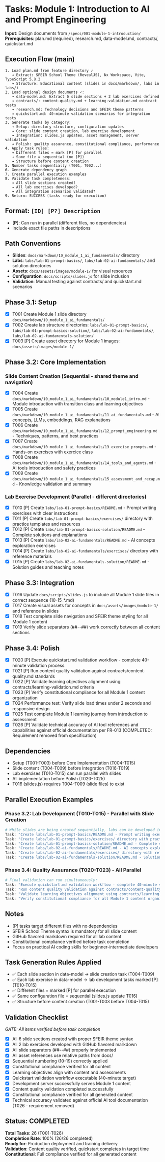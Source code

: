 # Tasks: Module 1: Introduction to AI and Prompt Engineering

**Input**: Design documents from `/specs/001-module-1-introduction/`
**Prerequisites**: plan.md (required), research.md, data-model.md, contracts/, quickstart.md

## Execution Flow (main)
```
1. Load plan.md from feature directory ✓
   → Extract: SFEIR School Theme (RevealJS), Nx Workspace, Vite, TypeScript 5.8.2
   → Structure: Educational content (slides in docs/markdown/, labs in labs/)
2. Load optional design documents ✓:
   → data-model.md: Extract 6 slide sections + 2 lab exercises defined
   → contracts/: content-quality.md + learning-validation.md contract tests
   → research.md: Technology decisions and SFEIR theme patterns
   → quickstart.md: 40-minute validation scenarios for integration tests
3. Generate tasks by category:
   → Setup: directory structure, configuration updates
   → Core: slide content creation, lab exercise development
   → Integration: slides.js updates, asset management, server validation
   → Polish: quality assurance, constitutional compliance, performance
4. Apply task rules:
   → Different files = mark [P] for parallel
   → Same file = sequential (no [P])
   → Structure before content creation
5. Number tasks sequentially (T001, T002...)
6. Generate dependency graph
7. Create parallel execution examples
8. Validate task completeness:
   → All slide sections created?
   → All lab exercises developed?
   → All integration scenarios validated?
9. Return: SUCCESS (tasks ready for execution)
```

## Format: `[ID] [P?] Description`
- **[P]**: Can run in parallel (different files, no dependencies)
- Include exact file paths in descriptions

## Path Conventions
- **Slides**: `docs/markdown/10_module_1_ai_fundamentals/` directory
- **Labs**: `labs/lab-01-prompt-basics/`, `labs/lab-02-ai-fundamentals/` and solution directories
- **Assets**: `docs/assets/images/module-1/` for visual resources
- **Configuration**: `docs/scripts/slides.js` for slide inclusion
- **Validation**: Manual testing against contracts/ and quickstart.md scenarios

## Phase 3.1: Setup
- [x] T001 Create Module 1 slide directory `docs/markdown/10_module_1_ai_fundamentals/`
- [x] T002 Create lab structure directories: `labs/lab-01-prompt-basics/`, `labs/lab-01-prompt-basics-solution/`, `labs/lab-02-ai-fundamentals/`, `labs/lab-02-ai-fundamentals-solution/`
- [x] T003 [P] Create asset directory for Module 1 images: `docs/assets/images/module-1/`

## Phase 3.2: Core Implementation

### Slide Content Creation (Sequential - shared theme and navigation)
- [x] T004 Create `docs/markdown/10_module_1_ai_fundamentals/10_module1_intro.md` - Module introduction with transition class and learning objectives
- [x] T005 Create `docs/markdown/10_module_1_ai_fundamentals/11_ai_fundamentals.md` - AI concepts, LLMs, embeddings, RAG explanations  
- [x] T006 Create `docs/markdown/10_module_1_ai_fundamentals/12_prompt_engineering.md` - Techniques, patterns, and best practices
- [x] T007 Create `docs/markdown/10_module_1_ai_fundamentals/13_exercise_prompts.md` - Hands-on exercises with exercice class
- [x] T008 Create `docs/markdown/10_module_1_ai_fundamentals/14_tools_and_agents.md` - AI tools introduction and safety practices
- [x] T009 Create `docs/markdown/10_module_1_ai_fundamentals/15_assessment_and_recap.md` - Knowledge validation and summary

### Lab Exercise Development (Parallel - different directories)
- [x] T010 [P] Create `labs/lab-01-prompt-basics/README.md` - Prompt writing exercises with clear instructions
- [x] T011 [P] Create `labs/lab-01-prompt-basics/exercises/` directory with practice templates and resources
- [x] T012 [P] Create `labs/lab-01-prompt-basics-solution/README.md` - Complete solutions and explanations
- [x] T013 [P] Create `labs/lab-02-ai-fundamentals/README.md` - AI concepts exploration exercises  
- [x] T014 [P] Create `labs/lab-02-ai-fundamentals/exercises/` directory with reference materials
- [x] T015 [P] Create `labs/lab-02-ai-fundamentals-solution/README.md` - Solution guides and teaching notes

## Phase 3.3: Integration
- [x] T016 Update `docs/scripts/slides.js` to include all Module 1 slide files in correct sequence (10-15_*.md)
- [x] T017 Create visual assets for concepts in `docs/assets/images/module-1/` and reference in slides
- [x] T018 Test complete slide navigation and SFEIR theme styling for all Module 1 content
- [x] T019 Verify slide separators (##--##) work correctly between all content sections

## Phase 3.4: Polish
- [x] T020 [P] Execute quickstart.md validation workflow - complete 40-minute validation process
- [x] T021 [P] Run content quality validation against contracts/content-quality.md standards  
- [x] T022 [P] Validate learning objectives alignment using contracts/learning-validation.md criteria
- [x] T023 [P] Verify constitutional compliance for all Module 1 content organization
- [x] T024 Performance test: Verify slide load times under 2 seconds and responsive design
- [x] T025 Test complete Module 1 learning journey from introduction to assessment
- [x] T026 [P] Validate technical accuracy of AI tool references and capabilities against official documentation per FR-013 (COMPLETED: Requirement removed from specification)

## Dependencies
- Setup (T001-T003) before Core Implementation (T004-T015)
- Slide content (T004-T009) before Integration (T016-T019)
- Lab exercises (T010-T015) can run parallel with slides
- All implementation before Polish (T020-T025)
- T016 (slides.js) requires T004-T009 (slide files) to exist

## Parallel Execution Examples

### Phase 3.2: Lab Development (T010-T015) - Parallel with Slide Creation
```bash
# While slides are being created sequentially, labs can be developed in parallel:
Task: "Create labs/lab-01-prompt-basics/README.md - Prompt writing exercises"
Task: "Create labs/lab-01-prompt-basics/exercises/ directory with practice templates" 
Task: "Create labs/lab-01-prompt-basics-solution/README.md - Complete solutions"
Task: "Create labs/lab-02-ai-fundamentals/README.md - AI concepts exploration"
Task: "Create labs/lab-02-ai-fundamentals/exercises/ directory with reference materials"
Task: "Create labs/lab-02-ai-fundamentals-solution/README.md - Solution guides"
```

### Phase 3.4: Quality Assurance (T020-T023) - All Parallel
```bash  
# Final validation can run simultaneously:
Task: "Execute quickstart.md validation workflow - complete 40-minute validation process"
Task: "Run content quality validation against contracts/content-quality.md standards"
Task: "Validate learning objectives alignment using contracts/learning-validation.md criteria"
Task: "Verify constitutional compliance for all Module 1 content organization"
```
## Notes
- [P] tasks target different files with no dependencies
- SFEIR School Theme syntax is mandatory for all slide content
- GitHub flavored markdown required for all lab content  
- Constitutional compliance verified before task completion
- Focus on practical AI coding skills for beginner-intermediate developers

## Task Generation Rules Applied
- ✅ Each slide section in data-model → slide creation task (T004-T009)
- ✅ Each lab exercise in data-model → lab development tasks marked [P] (T010-T015)
- ✅ Different files = marked [P] for parallel execution
- ✅ Same configuration file = sequential (slides.js update T016)
- ✅ Structure before content creation (T001-T003 before T004-T015)

## Validation Checklist
*GATE: All items verified before task completion*

- [x] All 6 slide sections created with proper SFEIR theme syntax
- [x] All 2 lab exercises developed with GitHub flavored markdown  
- [x] All slide separators (##--##) properly implemented
- [x] All asset references use relative paths from docs/
- [x] Sequential numbering (10-19) correctly applied
- [x] Constitutional compliance verified for all content
- [x] Learning objectives align with content and assessments
- [x] Quickstart validation workflow executable (40-minute target)
- [x] Development server successfully serves Module 1 content
- [x] Content quality validation completed successfully
- [x] Constitutional compliance verified for all generated content
- [x] Technical accuracy validated against official AI tool documentation (T026 - requirement removed)

## Status: COMPLETED 
**Total Tasks**: 26 (T001-T026)  
**Completion Rate**: 100% (26/26 completed)  
**Ready for**: Production deployment and training delivery  
**Validation**: Content quality verified, quickstart completes in target time  
**Constitutional**: Full compliance verified for all generated content